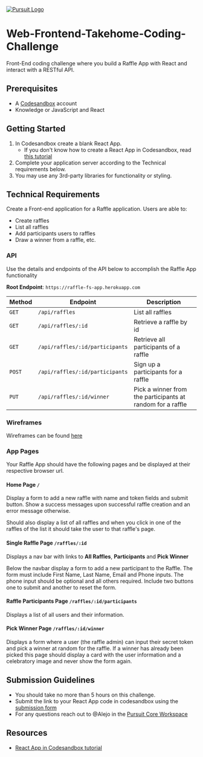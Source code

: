 [![Pursuit Logo](https://avatars1.githubusercontent.com/u/5825944?s=200&v=4)](https://pursuit.org)

# Web-Frontend-Takehome-Coding-Challenge

Front-End coding challenge where you build a Raffle App with React and interact with a RESTful API.

## Prerequisites

- A [Codesandbox](https://codesandbox.io/) account
- Knowledge or JavaScript and React

## Getting Started

1. In Codesandbox create a blank React App.
   - If you don't know how to create a React App in Codesandbox, read [this tutorial](https://react.school/hello-react)
2. Complete your application server according to the Technical requirements below.
3. You may use any 3rd-party libraries for functionality or styling.

## Technical Requirements

Create a Front-end application for a Raffle application. Users are able to:

- Create raffles
- List all raffles
- Add participants users to raffles
- Draw a winner from a raffle, etc.

### API

Use the details and endpoints of the API below to accomplish the Raffle App functionality

**Root Endpoint**: `https://raffle-fs-app.herokuapp.com`

| Method | Endpoint                        | Description                                                |
| ------ | ------------------------------- | ---------------------------------------------------------- |
| `GET`  | `/api/raffles`                  | List all raffles                                           |
| `GET`  | `/api/raffles/:id`              | Retrieve a raffle by id                                    |
| `GET`  | `/api/raffles/:id/participants` | Retrieve all participants of a raffle                      |
| `POST` | `/api/raffles/:id/participants` | Sign up a participants for a raffle                        |
| `PUT`  | `/api/raffles/:id/winner`       | Pick a winner from the participants at random for a raffle |


### Wireframes

Wireframes can be found [here](./Raffle-App-Wireframes.pdf)

### App Pages

Your Raffle App should have the following pages and be displayed at their respective browser url.


#### Home Page `/`

Display a form to add a new raffle with name and token fields and submit button. Show a success messages upon successful raffle creation and an error message otherwise.

Should also display a list of all raffles and when you click in one of the raffles of the list it should take the user to that raffle's page.

#### Single Raffle Page `/raffles/:id`

Displays a nav bar with links to **All Raffles**, **Participants** and **Pick Winner**

Below the navbar display a form to add a new participant to the Raffle. The form must include First Name, Last Name, Email and Phone inputs. The phone input should be optional and all others required. Include two buttons one to submit and another to reset the form.

#### Raffle Participants Page `/raffles/:id/participants`

Displays a list of all users and their information.

#### Pick Winner Page `/raffles/:id/winner`

Displays a form where a user (the raffle admin) can input their secret token and pick a winner at random for the raffle. If a winner has already been picked this page should display a card with the user information and a celebratory image and never show the form again.

## Submission Guidelines

- You should take no more than 5 hours on this challenge.
- Submit the link to your React App code in codesandbox using the [submission form](https://docs.google.com/forms/d/e/1FAIpQLSeY0nBqtXTV06b2CmAreHLJzVHlG0cQHUx9g1RKPYer0hNVVQ/viewform?usp=sf_link)
- For any questions reach out to @Alejo in the [Pursuit Core Workspace](https://pursuit-core.slack.com/)

## Resources

- [React App in Codesandbox tutorial](https://react.school/hello-react)
